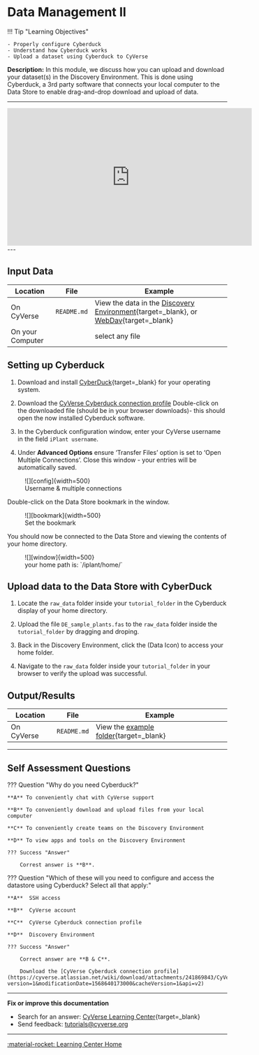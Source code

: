 # Data Management II


!!! Tip "Learning Objectives"

    - Properly configure Cyberduck
    - Understand how Cyberduck works
    - Upload a dataset using Cyberduck to CyVerse

**Description:** In this module, we discuss how you can upload and download your dataset(s) in the Discovery Environment. This is done using Cyberduck, a 3rd party software that connects your local computer to the Data Store to enable drag-and-drop download and upload of data.

---
<div class="video-container">
<iframe width="560" height="315" src="https://www.youtube.com/embed/RjvoF3i7zNE" title="YouTube video player" frameborder="0" allow="accelerometer; autoplay; clipboard-write; encrypted-media; gyroscope; picture-in-picture" allowfullscreen></iframe>
</div>
---

## Input Data

| Location | File | Example |
|--------|-------------|---------|
| On CyVerse | `README.md` | View the data in the [Discovery Environment](https://de.cyverse.org/data/ds/iplant/home/shared/usda/usfs/r3/coconino/training_data/mahan){target=_blank}, or [WebDav](https://data.cyverse.org/dav-anon/iplant/projects/usda/usfs/r3/coconino/training_data/mahan/){target=_blank} |
| On your Computer | | select any file | |                    

## Setting up Cyberduck

[bookmark]: assets/cyberduck/cyberduck_bookmark.png
[config]: assets/cyberduck/cyberduck_config.png
[window]: assets/cyberduck/cyberduck_window.png

1.  Download and install [CyberDuck](https://cyberduck.io){target=_blank} for your operating system.

2. Download the [CyVerse Cyberduck connection profile](https://cyverse.atlassian.net/wiki/download/attachments/241869843/CyVerseDataStore.cyberduckprofile?version=1&modificationDate=1568640173000&cacheVersion=1&api=v2) Double-click on the downloaded file (should be in your browser downloads)- this should open the now installed Cyberduck software.

3. In the Cyberduck configuration window, enter your CyVerse username in the field `iPlant username`.

4. Under **Advanced Options** ensure ‘Transfer Files’ option is set to ‘Open Multiple Connections’. Close this window - your entries will be automatically saved.

<figure markdown> 
  <a>![][config]{width=500}
    <figcaption>Username & multiple connections</figcaption>
  </a>
</figure>

Double-click on the Data Store bookmark in the window.

<figure markdown> 
  <a>![][bookmark]{width=500}
    <figcaption>Set the bookmark</figcaption>
  </a>
</figure>

You should now be connected to the Data Store and viewing the contents of your home directory.

<figure markdown> 
  <a>![][window]{width=500}
    <figcaption>your home path is: `/iplant/home/<username>`</figcaption>
  </a>
</figure>

## Upload data to the Data Store with CyberDuck

1.  Locate the `raw_data` folder inside your `tutorial_folder` in the Cyberduck display of your home
    directory.

2. Upload the file `DE_sample_plants.fas` to the `raw_data` folder inside the `tutorial_folder` by dragging and droping.

3. Back in the Discovery Environment, click the (Data Icon) to access your home folder.

4. Navigate to the `raw_data` folder inside your `tutorial_folder` in your browser to verify the upload was successful.

## Output/Results


| Location | File | Example |
|--------|-------------|---------|
| On CyVerse | `README.md` | View the [example folder](https://datacommons.cyverse.org/browse/iplant/home/shared/usda/usfs/r3/coconino/training_data){target=_blank} |

------------------------------------------------------------------------

## Self Assessment Questions

??? Question "Why do you need Cyberduck?"

    **A** To conveniently chat with CyVerse support

    **B** To conveniently download and upload files from your local computer
    
    **C** To conveniently create teams on the Discovery Environment

    **D** To view apps and tools on the Discovery Environment

    ??? Success "Answer"
        
        Correst answer is **B**.


??? Question "Which of these will you need to configure and access the datastore using Cyberduck? Select all that apply:"

    **A**  SSH access

    **B**  CyVerse account

    **C**  CyVerse Cyberduck connection profile

    **D**  Discovery Environment

    ??? Success "Answer"

        Correct answer are **B & C**.

        Download the [CyVerse Cyberduck connection profile](https://cyverse.atlassian.net/wiki/download/attachments/241869843/CyVerseDataStore.cyberduckprofile?version=1&modificationDate=1568640173000&cacheVersion=1&api=v2) 

-----------------------------------------------------------------------

**Fix or improve this documentation**

  - Search for an answer:
     [CyVerse Learning Center](https://learning.cyverse.org){target=_blank}
  - Send feedback: <tutorials@cyverse.org>
  
------------------------------------------------------------------------

[:material-rocket: Learning Center Home](http://learning.cyverse.org/)
